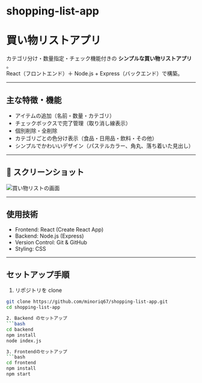 # shopping-list-app

# 買い物リストアプリ

カテゴリ分け・数量指定・チェック機能付きの **シンプルな買い物リストアプリ** 。  
React（フロントエンド）＋ Node.js + Express（バックエンド）で構築。  

---

## 主な特徴・機能

- アイテムの追加（名前・数量・カテゴリ）
- チェックボックスで完了管理（取り消し線表示）
- 個別削除・全削除
- カテゴリごとの色分け表示（食品・日用品・飲料・その他）
- シンプルでかわいいデザイン（パステルカラー、角丸、落ち着いた見出し）

---

## 📸 スクリーンショット
![買い物リストの画面]()

---

## 使用技術

- Frontend: React (Create React App)
- Backend: Node.js (Express)
- Version Control: Git & GitHub
- Styling: CSS

---

## セットアップ手順

1. リポジトリを clone
```bash
git clone https://github.com/minoriq67/shopping-list-app.git
cd shopping-list-app

2. Backend のセットアップ
```bash
cd backend
npm install
node index.js

3. Frontendのセットアップ
```bash
cd frontend
npm install
npm start


